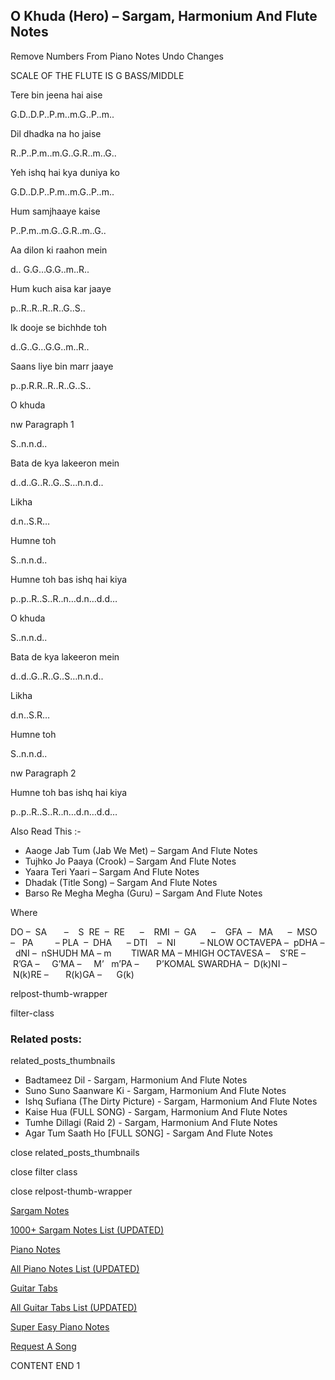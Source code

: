 
## O Khuda (Hero) – Sargam, Harmonium And Flute Notes

Remove Numbers From Piano Notes
Undo Changes

SCALE OF THE FLUTE IS G BASS/MIDDLE

Tere bin jeena hai aise

G.D..D.P..P.m..m.G..P..m..

Dil dhadka na ho jaise

R..P..P.m..m.G..G.R..m..G..

Yeh ishq hai kya duniya ko

G.D..D.P..P.m..m.G..P..m..

Hum samjhaaye kaise

P..P.m..m.G..G.R..m..G..

Aa dilon ki raahon mein

d.. G.G…G.G..m..R..

Hum kuch aisa kar jaaye

p..R..R..R..R..G..S..

Ik dooje se bichhde toh

d..G..G…G.G..m..R..

Saans liye bin marr jaaye

p..p.R.R..R..R..G..S..

O khuda

nw Paragraph 1

S..n.n.d..

Bata de kya lakeeron mein

d..d..G..R..G..S…n.n.d..

Likha

d.n..S.R…

Humne toh

S..n.n.d..

Humne toh bas ishq hai kiya

p..p..R..S..R..n…d.n…d.d…

O khuda

S..n.n.d..

Bata de kya lakeeron mein

d..d..G..R..G..S…n.n.d..

Likha

d.n..S.R…

Humne toh

S..n.n.d..

nw Paragraph 2

Humne toh bas ishq hai kiya

p..p..R..S..R..n…d.n…d.d…

Also Read This :-

* Aaoge Jab Tum (Jab We Met) – Sargam And Flute Notes
* Tujhko Jo Paaya (Crook) – Sargam And Flute Notes
* Yaara Teri Yaari – Sargam And Flute Notes
* Dhadak (Title Song) – Sargam And Flute Notes
* Barso Re Megha Megha (Guru) – Sargam And Flute Notes

Where

DO –  SA       –    S  RE  –  RE      –    RMI  –  GA      –    GFA  –   MA      –  MSO  –   PA         – PLA  –  DHA      – DTI    –  NI          – NLOW OCTAVEPA –  pDHA –  dNI –  nSHUDH MA – m        TIWAR MA – MHIGH OCTAVESA –    S’RE –     R’GA –     G’MA –     M’   m’PA –       P’KOMAL SWARDHA –  D(k)NI –       N(k)RE –       R(k)GA –      G(k)

relpost-thumb-wrapper

filter-class

### Related posts:

related_posts_thumbnails

* Badtameez Dil - Sargam, Harmonium And Flute Notes
* Suno Suno Saanware Ki - Sargam, Harmonium And Flute Notes
* Ishq Sufiana (The Dirty Picture) - Sargam, Harmonium And Flute Notes
* Kaise Hua (FULL SONG) - Sargam, Harmonium And Flute Notes
* Tumhe Dillagi (Raid 2) - Sargam, Harmonium And Flute Notes
* Agar Tum Saath Ho [FULL SONG] - Sargam And Flute Notes

close related_posts_thumbnails

close filter class

close relpost-thumb-wrapper

[Sargam Notes](https://www.notationsworld.com/sargam-notes.html)

[1000+ Sargam Notes List (UPDATED)](https://www.notationsworld.com/all-songs-list-sargam-notes.html)

[Piano Notes](https://www.notationsworld.com/piano-notes.html)

[All Piano Notes List (UPDATED)](https://www.notationsworld.com/all-songs-list-piano-notes.html)

[Guitar Tabs](https://www.notationsworld.com/guitar-tabs.html)

[All Guitar Tabs List (UPDATED)](https://www.notationsworld.com/all-songs-list-guitar-tabs.html)

[Super Easy Piano Notes](https://studywall.in/)

[Request A Song](https://www.notationsworld.com/request-a-song.html)

CONTENT END 1

